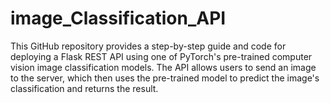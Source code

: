 # image_Classification_API
This GitHub repository provides a step-by-step guide and code for deploying a Flask REST API using one of PyTorch's pre-trained computer vision image classification models. The API allows users to send an image to the server, which then uses the pre-trained model to predict the image's classification and returns the result.
